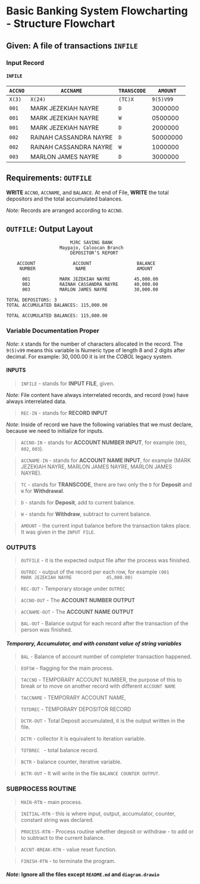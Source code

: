 # Basic Banking System Flowcharting - Structure Flowchart

## Given: A file of transactions `INFILE`

### Input Record

#### `INFILE`

|`ACCNO`|`ACCNAME`|`TRANSCODE`|`AMOUNT`|
|-----|---|---|---|
|`X(3)`|`X(24)`|`(TC)X`|`9(5)V99`|
|`001`| MARK JEZEKIAH NAYRE | `D`| $3000000$|
|`001`| MARK JEZEKIAH NAYRE | `W`| $0500000$|
|`001`| MARK JEZEKIAH NAYRE | `D`| $2000000$|
|`002`| RAINAH CASSANDRA NAYRE | `D`| $50000000$|
|`002`| RAINAH CASSANDRA NAYRE | `W`| $1000000$|
|`003`| MARLON JAMES NAYRE | `D`| $3000000$|

## Requirements: `OUTFILE`

**WRITE** `ACCNO`, `ACCNAME`, and `BALANCE`. At end of File, **WRITE** the total depositors and the total accumulated balances.

*Note:* Records are arranged according to `ACCNO`.

## `OUTFILE`: Output Layout

```
                        MJRC SAVING BANK
                    Maypajo, Caloocan Branch
                        DEPOSITOR’S REPORT

    ACCOUNT			     ACCOUNT			     BALANCE
     NUMBER				  NAME				     AMOUNT

      001			MARK JEZEKIAH NAYRE      	45,000.00
      002			RAINAH CASSANDRA NAYRE		40,000.00
      003			MARLON JAMES NAYRE			30,000.00

TOTAL DEPOSITORS: 3 
TOTAL ACCUMULATED BALANCES: 115,000.00 

TOTAL ACCUMULATED BALANCES: 115,000.00 
```

### Variable Documentation Proper

*Note*: `X` stands for the number of characters allocated in the record. The `9(5)v99` means this variable is Numeric type of length $8$ and $2$ digits after decimal. For example: $30,000.00$ it is int the *COBOL* legacy system.

#### INPUTS

> `INFILE` - stands for **INPUT FILE**, given.

*Note*: File content have always interrelated records, and record (row) have always interrelated data.

> `REC-IN` - stands for **RECORD INPUT**

*Note*: Inside of record we have the following variables that we must declare, because we need to initialize for inputs.

> `ACCNO-IN` - stands for **ACCOUNT NUMBER INPUT**,
for example (`001`, `002`, `003`).

> `ACCNAME-IN` - stands for **ACCOUNT NAME INPUT**, for example (MARK JEZEKIAH NAYRE, MARLON JAMES NAYRE, MARLON JAMES NAYRE).

> `TC` - stands for **TRANSCODE**, there are two only the `D` for **Deposit** and `W` for **Withdrawal**.

>`D` - stands for **Deposit**, add to current balance.

>`W` - stands for **Withdraw**, subtract to current balance.

> `AMOUNT` - the current input balance before the transaction takes place. It was given in the `INPUT FILE`.

### OUTPUTS

> `OUTFILE` - it is the expected output file after the process was finished.

> `OUTREC` - output of the record per each row, for example `(001				MARK JEZEKIAH NAYRE      		45,000.00)`

> `REC-OUT` - Temporary storage under `OUTREC`

> `ACCNO-OUT` - The **ACCOUNT NUMBER OUTPUT**

> `ACCNAME-OUT` - The **ACCOUNT NAME OUTPUT**

> `BAL-OUT` - Balance output for each record after the transaction of the person was finished.

#### *Temporary, Accumulator, and with constant value of string variables*

> `BAL` - Balance of account number of completer transaction happened. 

> `EOFSW` - flagging for the main process.

> `TACCNO` - TEMPORARY ACCOUNT NUMBER, the purpose of this to break or to move on another record with different `ACCOUNT NAME` 

> `TACCNAME` - TEMPORARY ACCOUNT NAME,

> `TOTDREC` - TEMPORARY DEPOSITOR RECORD

> `DCTR-OUT` - Total Deposit accumulated, it is the output written in the file.

> `DCTR` - collector it is equivalent to iteration variable.

> `TOTBREC ` - total balance record.

> `BCTR` - balance counter, iterative variable.

> `BCTR-OUT` - It will write in the file `BALANCE COUNTER OUTPUT`.

### SUBPROCESS ROUTINE

> `MAIN-RTN` - main process.

> `INITIAL-RTN` - this is where input, output, accumulator, counter, constant string was declared.

> `PROCESS-RTN` - Process routine whether deposit or withdraw - to add or to subtract to the current balance.

> `ACCNT-BREAK-RTN` - value reset function.

> `FINISH-RTN` - to terminate the program.


#### *Note*: Ignore all the files except `README.md` and `diagram.drawio`